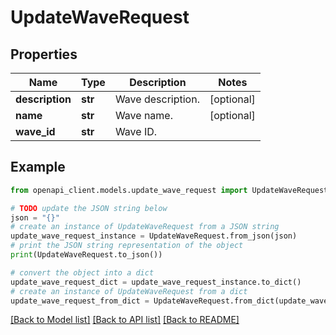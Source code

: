 # UpdateWaveRequest


## Properties

Name | Type | Description | Notes
------------ | ------------- | ------------- | -------------
**description** | **str** | Wave description. | [optional] 
**name** | **str** | Wave name. | [optional] 
**wave_id** | **str** | Wave ID. | 

## Example

```python
from openapi_client.models.update_wave_request import UpdateWaveRequest

# TODO update the JSON string below
json = "{}"
# create an instance of UpdateWaveRequest from a JSON string
update_wave_request_instance = UpdateWaveRequest.from_json(json)
# print the JSON string representation of the object
print(UpdateWaveRequest.to_json())

# convert the object into a dict
update_wave_request_dict = update_wave_request_instance.to_dict()
# create an instance of UpdateWaveRequest from a dict
update_wave_request_from_dict = UpdateWaveRequest.from_dict(update_wave_request_dict)
```
[[Back to Model list]](../README.md#documentation-for-models) [[Back to API list]](../README.md#documentation-for-api-endpoints) [[Back to README]](../README.md)



